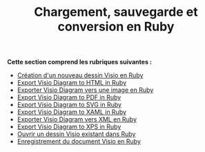 ﻿---
title: Chargement, sauvegarde et conversion en Ruby
type: docs
weight: 10
url: /fr/java/loading-saving-and-converting-in-ruby/
---
**Cette section comprend les rubriques suivantes :**

- [Création d'un nouveau dessin Visio en Ruby](/diagram/fr/java/creating-a-new-visio-drawing-in-ruby/)
- [Export Visio Diagram to HTML in Ruby](/diagram/fr/java/export-visio-diagram-to-html-in-ruby/)
- [Exporter Visio Diagram vers une image en Ruby](/diagram/fr/java/export-visio-diagram-to-image-in-ruby/)
- [Export Visio Diagram to PDF in Ruby](/diagram/fr/java/export-visio-diagram-to-pdf-in-ruby/)
- [Export Visio Diagram to SVG in Ruby](/diagram/fr/java/export-visio-diagram-to-svg-in-ruby/)
- [Export Visio Diagram to XAML in Ruby](/diagram/fr/java/export-visio-diagram-to-xaml-in-ruby/)
- [Exporter Visio Diagram vers XML en Ruby](/diagram/fr/java/export-visio-diagram-to-xml-in-ruby/)
- [Export Visio Diagram to XPS in Ruby](/diagram/fr/java/export-visio-diagram-to-xps-in-ruby/)
- [Ouvrir un dessin Visio existant dans Ruby](/diagram/fr/java/open-an-existing-visio-drawing-in-ruby/)
- [Enregistrement du document Visio en Ruby](/diagram/fr/java/saving-visio-document-in-ruby/)
